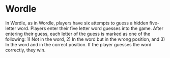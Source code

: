 # Wordle
 In Werdle, as in Wordle, players have six attempts to guess a hidden five-letter word. Players enter their five letter word guesses into the game. After entering their guess, each letter of the guess is marked as one of the following: 1) Not in the word, 2) In the word but in the wrong position, and 3) In the word and in the correct position. If the player guesses the word correctly, they win.
